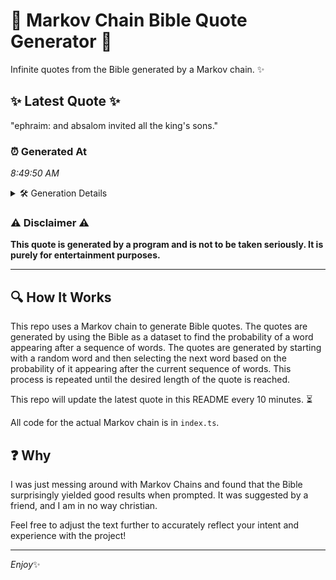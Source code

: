 # 📖 Markov Chain Bible Quote Generator 📖

Infinite quotes from the Bible generated by a Markov chain. ✨

## ✨ Latest Quote ✨
"ephraim: and absalom invited all the king's sons."

### ⏰ Generated At
*8:49:50 AM*

<details>
    <summary>🛠️ Generation Details</summary>
    <p>
        <strong>🌱 Seed:</strong> ephraim:<br>
        <strong>🔄 Iterations:</strong> 7<br>
        <strong>📜 Context History:</strong><br>[ ephraim: ]: and<br>[ ephraim:, and ]: absalom<br>[ ephraim:, and, absalom ]: invited<br>[ ephraim:, and, absalom, invited ]: all<br>[ ephraim:, and, absalom, invited, all ]: the<br>[ ephraim:, and, absalom, invited, all, the ]: king's<br>[ and, absalom, invited, all, the, king's ]: sons.<br>
    </p>
</details>

### ⚠️ Disclaimer ⚠️
**This quote is generated by a program and is not to be taken seriously. It is purely for entertainment purposes.**

---

## 🔍 How It Works

This repo uses a Markov chain to generate Bible quotes. The quotes are generated by using the Bible as a dataset to find the probability of a word appearing after a sequence of words. The quotes are generated by starting with a random word and then selecting the next word based on the probability of it appearing after the current sequence of words. This process is repeated until the desired length of the quote is reached.

This repo will update the latest quote in this README every 10 minutes. ⏳

All code for the actual Markov chain is in `index.ts`.

## ❓ Why

I was just messing around with Markov Chains and found that the Bible surprisingly yielded good results when prompted. 
It was suggested by a friend, and I am in no way christian.

Feel free to adjust the text further to accurately reflect your intent and experience with the project!

---

*Enjoy*✨
